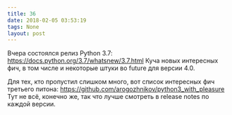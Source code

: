 ```yaml
---
title: 36
date: 2018-02-05 03:53:19
tags: None
layout: post
---
```


Вчера состоялся релиз Python 3.7:
<https://docs.python.org/3.7/whatsnew/3.7.html>
Куча новых интересных фич, в том числе и некоторые штуки во future для версии 4.0.

Для тех, кто пропустил слишком много, вот список интересных фич третьего питона:
<https://github.com/arogozhnikov/python3_with_pleasure>
Тут не всё, конечно же, так что лучше смотреть в release notes по каждой версии.
